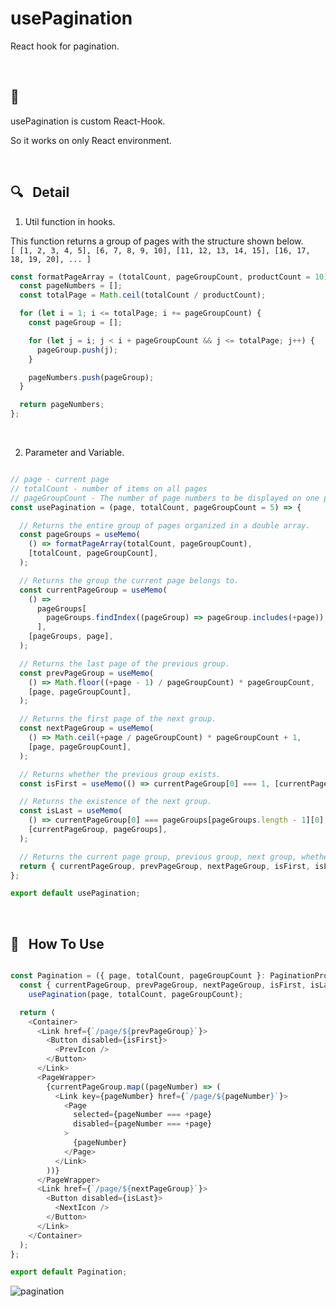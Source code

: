 # usePagination

React hook for pagination.

<br />

## 📌

usePagination is custom React-Hook. <br />

So it works on only React environment. <br />

<br />

## 🔍 &nbsp; Detail

1. Util function in hooks.

This function returns a group of pages with the structure shown below. <br />
`[ [1, 2, 3, 4, 5], [6, 7, 8, 9, 10], [11, 12, 13, 14, 15], [16, 17, 18, 19, 20], ... ]`

```javascript
const formatPageArray = (totalCount, pageGroupCount, productCount = 10) => {
  const pageNumbers = [];
  const totalPage = Math.ceil(totalCount / productCount);

  for (let i = 1; i <= totalPage; i += pageGroupCount) {
    const pageGroup = [];

    for (let j = i; j < i + pageGroupCount && j <= totalPage; j++) {
      pageGroup.push(j);
    }

    pageNumbers.push(pageGroup);
  }

  return pageNumbers;
};
```

<br />

2. Parameter and Variable.

```javascript

// page - current page
// totalCount - number of items on all pages
// pageGroupCount - The number of page numbers to be displayed on one page
const usePagination = (page, totalCount, pageGroupCount = 5) => {

  // Returns the entire group of pages organized in a double array.
  const pageGroups = useMemo(
    () => formatPageArray(totalCount, pageGroupCount),
    [totalCount, pageGroupCount],
  );

  // Returns the group the current page belongs to.
  const currentPageGroup = useMemo(
    () =>
      pageGroups[
        pageGroups.findIndex((pageGroup) => pageGroup.includes(+page))
      ],
    [pageGroups, page],
  );

  // Returns the last page of the previous group.
  const prevPageGroup = useMemo(
    () => Math.floor((+page - 1) / pageGroupCount) * pageGroupCount,
    [page, pageGroupCount],
  );

  // Returns the first page of the next group.
  const nextPageGroup = useMemo(
    () => Math.ceil(+page / pageGroupCount) * pageGroupCount + 1,
    [page, pageGroupCount],
  );

  // Returns whether the previous group exists.
  const isFirst = useMemo(() => currentPageGroup[0] === 1, [currentPageGroup]);

  // Returns the existence of the next group.
  const isLast = useMemo(
    () => currentPageGroup[0] === pageGroups[pageGroups.length - 1][0],
    [currentPageGroup, pageGroups],
  );

  // Returns the current page group, previous group, next group, whether or not there is a previous group, and whether there is a next group.
  return { currentPageGroup, prevPageGroup, nextPageGroup, isFirst, isLast };
};

export default usePagination;

```

<br />

## 📝 &nbsp; How To Use

```javascript

const Pagination = ({ page, totalCount, pageGroupCount }: PaginationProps) => {
  const { currentPageGroup, prevPageGroup, nextPageGroup, isFirst, isLast } =
    usePagination(page, totalCount, pageGroupCount);

  return (
    <Container>
      <Link href={`/page/${prevPageGroup}`}>
        <Button disabled={isFirst}>
          <PrevIcon />
        </Button>
      </Link>
      <PageWrapper>
        {currentPageGroup.map((pageNumber) => (
          <Link key={pageNumber} href={`/page/${pageNumber}`}>
            <Page
              selected={pageNumber === +page}
              disabled={pageNumber === +page}
            >
              {pageNumber}
            </Page>
          </Link>
        ))}
      </PageWrapper>
      <Link href={`/page/${nextPageGroup}`}>
        <Button disabled={isLast}>
          <NextIcon />
        </Button>
      </Link>
    </Container>
  );
};

export default Pagination;

```


![pagination](https://user-images.githubusercontent.com/46430257/230025507-86916bfa-0f2b-407b-a17e-b931225bc0e5.gif)
